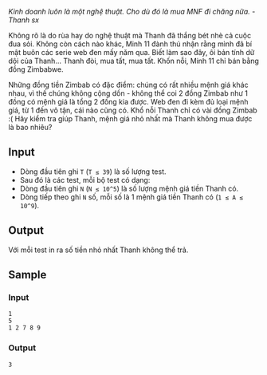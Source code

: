 *Kinh doanh luôn là một nghệ thuật. Cho dù đó là mua MNF đi chăng nữa. - Thanh sx*

Không rõ là do rùa hay do nghệ thuật mà Thanh đã thắng bét nhè cả cuộc đua sỏi. Không còn cách nào khác, Minh 11 đành thú nhận rằng mình đã bí mật buôn các serie web đen mấy năm qua. Biết làm sao đây, ôi bản tính dữ dội của Thanh... Thanh đòi, mua tất, mua tất. Khốn nỗi, Minh 11 chỉ bán bằng đồng Zimbabwe.

Những đồng tiền Zimbab có đặc điểm: chúng có rất nhiều mệnh giá khác nhau, vì thế chúng không cộng dồn - không thể coi 2 đồng Zimbab như 1 đồng có mệnh giá là tổng 2 đồng kia được. Web đen đi kèm đủ loại mệnh giá, từ 1 đến vô tận, cái nào cũng có. Khổ nỗi Thanh chỉ có vài đồng Zimbab :( Hãy kiểm tra giúp Thanh, mệnh giá nhỏ nhất mà Thanh không mua được là bao nhiêu?

## Input

- Dòng đầu tiên ghi `T` (`T ≤ 39`) là số lượng test.
- Sau đó là các test, mỗi bộ test có dạng: 
- Dòng đầu tiên ghi `N` (`N ≤ 10^5`) là số lượng mệnh giá tiền Thanh có.
- Dòng tiếp theo ghi `N` số, mỗi số là 1 mệnh giá tiền Thanh có (`1 ≤ A ≤ 10^9`).

## Output

Với mỗi test in ra số tiền nhỏ nhất Thanh không thể trả.

## Sample

### Input
```
1
5
1 2 7 8 9
```

### Output
```
3
```